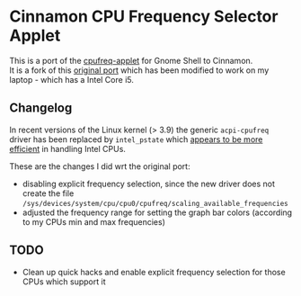 # Cinnamon CPU Frequency Selector Applet

This is a port of the [cpufreq-applet](https://github.com/yuyichao/gnome-shell-cpufreq) for Gnome Shell to Cinnamon.  
It is a fork of this [original port](https://github.com/mtwebster/gnome-shell-cpufreq) which has been modified to work on my laptop - which has a Intel Core i5.

## Changelog

In recent versions of the Linux kernel (> 3.9) the generic `acpi-cpufreq` driver has been replaced by `intel_pstate` which [appears to be more efficient](http://unix.stackexchange.com/a/121796) in handling Intel CPUs.  

These are the changes I did wrt the original port:

 * disabling explicit frequency selection, since the new driver does not create the file 
   `/sys/devices/system/cpu/cpu0/cpufreq/scaling_available_frequencies`
 * adjusted the frequency range for setting the graph bar colors (according to my CPUs min and max frequencies)

## TODO

 * Clean up quick hacks and enable explicit frequency selection for those CPUs which support it

